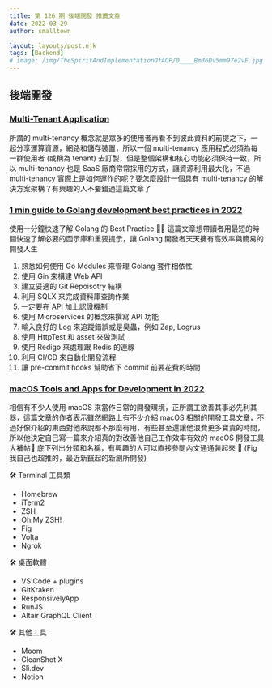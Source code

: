 ```yaml
---
title: 第 126 期 後端開發 推薦文章
date: 2022-03-29
author: smalltown

layout: layouts/post.njk
tags: [Backend]
# image: /img/TheSpiritAndImplementationOfAOP/0____Bm36Dv5mm97e2vF.jpg
---
```


## 後端開發

<!-- summary -->
### [Multi-Tenant Application](https://levelup.gitconnected.com/multi-tenant-application-a29153d31c5a)

所謂的 multi-tenancy 概念就是眾多的使用者再看不到彼此資料的前提之下，一起分享運算資源，網路和儲存裝置，所以一個 multi-tenancy 應用程式必須為每一群使用者 (或稱為 tenant) 去訂製，但是整個架構和核心功能必須保持一致，所以 multi-tenancy 也是 SaaS 廠商常常採用的方式，讓資源利用最大化，不過 multi-tenancy 實際上是如何運作的呢？要怎麼設計一個具有 multi-tenancy  的解決方案架構？有興趣的人不要錯過這篇文章了

<!-- summary -->

### [1 min guide to Golang development best practices in 2022](https://blog.canopas.com/1-min-guide-to-golang-development-best-practices-in-2022-b50d846fd6c)

使用一分鐘快速了解 Golang 的 Best Practice 🏃🏻 這篇文章想帶讀者用最短的時間快速了解必要的函示庫和重要提示，讓 Golang 開發者天天擁有高效率與簡易的開發人生

01. 熟悉如何使用 Go Modules 來管理 Golang 套件相依性
02. 使用 Gin 來構建 Web API
03. 建立妥適的 Git Repoisotry 結構
04. 利用 SQLX 來完成資料庫查詢作業
05. 一定要在 API 加上認證機制
06. 使用 Microservices 的概念來撰寫 API 功能
07. 輸入良好的 Log 來追蹤錯誤或是臭蟲，例如 Zap, Logrus
08. 使用 HttpTest 和 asset 來做測試
09. 使用 Redigo 來處理跟 Redis 的連線
10. 利用 CI/CD 來自動化開發流程
11. 讓 pre-commit hooks 幫助省下 commit 前要花費的時間

### [macOS Tools and Apps for Development in 2022](https://medium.com/@etc088/macos-tools-and-apps-for-development-in-2022-963bd4d0f876)

相信有不少人使用 macOS 來當作日常的開發環境，正所謂工欲善其事必先利其器，這篇文章的作者表示雖然網路上有不少介紹 macOS 相關的開發工具文章，不過好像介紹的東西對他來說都不那麼有用，有些甚至還讓他浪費更多寶貴的時間，所以他決定自己寫一篇來介紹真的對改善他自己工作效率有效的 macOS 開發工具大補帖💪 底下列出分類和名稱，有興趣的人可以直接參閱內文通通裝起來 🤩 (Fig 我自己也超推的，最近新竄起的新創所開發)

🛠️ Terminal 工具類
  - Homebrew
  - iTerm2
  - ZSH
  - Oh My ZSH!
  - Fig
  - Volta
  - Ngrok

🛠️ 桌面軟體
  - VS Code + plugins
  - GitKraken
  - ResponsivelyApp
  - RunJS
  - Altair GraphQL Client

🛠️ 其他工具
  - Moom
  - CleanShot X
  - Sli.dev
  - Notion
